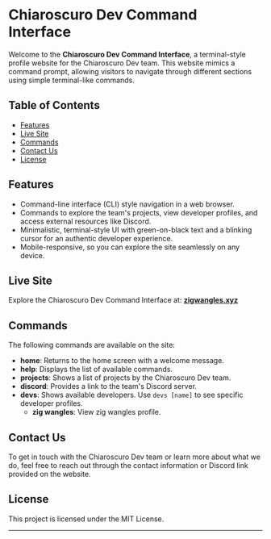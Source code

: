 # Chiaroscuro Dev Command Interface

Welcome to the **Chiaroscuro Dev Command Interface**, a terminal-style profile website for the Chiaroscuro Dev team. This website mimics a command prompt, allowing visitors to navigate through different sections using simple terminal-like commands.

## Table of Contents

- [Features](#features)
- [Live Site](#live-site)
- [Commands](#commands)
- [Contact Us](#contact-us)
- [License](#license)

## Features

- Command-line interface (CLI) style navigation in a web browser.
- Commands to explore the team's projects, view developer profiles, and access external resources like Discord.
- Minimalistic, terminal-style UI with green-on-black text and a blinking cursor for an authentic developer experience.
- Mobile-responsive, so you can explore the site seamlessly on any device.

## Live Site

Explore the Chiaroscuro Dev Command Interface at: **[zigwangles.xyz](https://zigwangles.xyz)**

## Commands

The following commands are available on the site:

- **home**: Returns to the home screen with a welcome message.
- **help**: Displays the list of available commands.
- **projects**: Shows a list of projects by the Chiaroscuro Dev team.
- **discord**: Provides a link to the team's Discord server.
- **devs**: Shows available developers. Use `devs [name]` to see specific developer profiles.
  - **zig wangles**: View zig wangles profile.

## Contact Us

To get in touch with the Chiaroscuro Dev team or learn more about what we do, feel free to reach out through the contact information or Discord link provided on the website.

## License

This project is licensed under the MIT License.

---